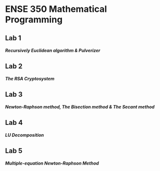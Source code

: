 # ENSE 350 Mathematical Programming

## Lab 1 
#### **_Recursively Euclidean algorithm & Pulverizer_**

## Lab 2 
#### **_The RSA Cryptosystem_**

## Lab 3 
#### **_Newton-Raphson method, The Bisection method & The Secant method_**

## Lab 4 
#### **_LU Decomposition_**

## Lab 5 
#### **_Multiple-equation Newton-Raphson Method_**
